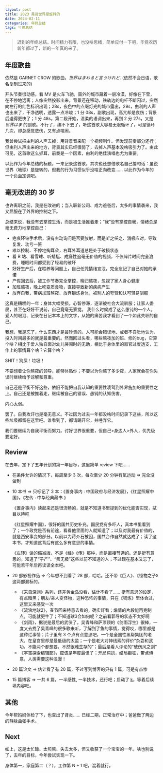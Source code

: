 ```yaml
---
layout: post
title: 2023 虽说世界是旋转的
date: 2024-02-11
categories: 年终总结
tags: 年终总结
---
```


> 迟到的年终总结。时间精力有限，也没啥思绪，简单应付一下吧，毕竟农历新年都过了，新的一年真的来了。

## 年度歌曲

依然是 GARNET CROW 的歌曲，*世界はまわると言うけれど*. (依然不会日语，歌名复制过来的)

开头节奏很动感，看 MV 是火车飞驰，窗外的城市藏着一层冷漠，好像在下雪，在不停地远离；人像突然投影出来，背景还在移动，铁轨边的电杆不断闪过，突然向左行的红色标识出现；28s，夜色中的点缀灯光的城市露出，29s，由利的人声也出来了，干净透明，透露一点冷峻；1 分 08s，副歌出现，高亢却是哀伤；背景后退得更快了；1 分 48s，第二段开始，温柔的语调出来，再到 2 分 27s，又是 *世界はま* 的副歌。不行了，编不下去了，听这首歌太容易无限循环了，可是循环几次，却总感觉悲伤，又有点喧闹。

我曾尝试把由利的人声去掉，用背景音来配一个视频制作。但发现前奏部分还行；但由利人声出来的地方，背景其实已经很弱了，去掉人声基本没啥吸引力了。由此可见，这首歌这么抓耳，前奏是一个因素，由利的绝佳演唱也尤为重要。

以此作为今年总结的标题，一来记录这首歌，其次也还想借歌名自己接句话：虽说世界（地球）是旋转的，但我的行为习惯似乎没啥正向改变…… 以此作为今年的一个负面定调吧。

## 毫无改进的 30 岁

也许离职之前，我是在改进的；当入职新公司、成为爸爸后，太多的事情袭来，我又屈服在了外界的控制之下。

总结来说，我没有去掌控生活，而是被生活推着走；“我”没有掌控自我，情绪总是毫无费力地掌控自己：

- 疤痕环钻手术后，没有主动询问是否要放射，而是听之任之、消极应对，导致复发、功亏一篑
- 难以控制、不停地掏耳朵，右耳外耳道总是处于破损状态
- 看 B 站、看雪球、听蜻蜓、成瘾性追毫无价值的视频，不仅碎片时间完全浪费，睡眠时间都受到了轻易的破坏
- 好好生产后，在喂养等问题上，自己任凭情绪宣泄，完全忘记了自己对她的承诺
- 产假回去后，被工作节奏完全掌控，晚归熬夜，忽视了家人身心健康
- 加班熬夜，晚上吃变质食物，直接导致新的疾病产生
- 放弃自我，带病加班熬夜、放弃锻炼身体，被别人的夸赞和认可轻易驯服

这真是糟糕的一年；身体大幅受损，心智停滞，逐渐被社会大流驯服；让家人委屈，甚至在好好不说前，自己竟毫无察觉。
我什么时候成了这么愚钝的一个人。爱人的眼泪、记录在日记本本上的文字，从她的痛苦我才看到了一个如此失职的自己。

我想，我是忘了，什么东西才是最珍贵的。人可能会错误地、或者不自觉地认为，投入时间最多的就是最重要的。然而回过头看，哪些熬夜加的班、修的bug，它算个啥？相比于爱人独自面对幼儿哭闹时的无助，相比于身体里的器官过度透支，工作上的事情算个啥？它算个啥？

SHIT！狗屎！垃圾！

不要想着让你熬夜的领导，能够体贴你；不要以为你熬了多少夜，人家就会在你失误时继续给予谅解和尊重。

自己还是平衡不好这些，依旧不能把自我认知的重要性凌驾到外界施加的重要性之上。自己还是被推着走，继续被自己的错误、愚钝的认知伤害。

内心太弱。

罢了。自我攻讦也是毫无意义。不过因为过去一年都没啥时间记录下这些，所以这些垃圾都留在这里吧。谁看到了，都请踢开它，并唾弃它。

我们要继续为自我平衡而努力。讨好世界很重要，但自己>身边人>外人，优先级要定好。

## Review

在去年，定下了五年计划的第一年目标，这里简单 review 下吧……

- 在条件允许的情况下，每周至少 3 次，每次至少 20 分钟有氧运动 => 完全没做到

- 10 本书 => 只标记了 3 本：《置身事内 : 中国政府与经济发展》，《红星照耀中国》，《左传 : 中华经典藏书
》

  《置身事内》读起来还是很流畅的，就是不知道书里提到的优化能否实现，拭目以待吧

  《红星照耀中国》，很好的国共历史补充。国民党有多吓人，真本书里看到了；一个政党是否有前途，看看他里面的人就知道了；以及对我最有价值的，就是西安事变的部分。以前以为蒋介石被囚，国共合作自然就达成了；读了这本书，才知道这背后有这么多有意思的事情。

  《左转》读的缩减版，不是《经》《传》那种，而是直接节选的。还是挺有意思的。知道了“子产”、“费无极”这些以前不知道的人；不过现在基本又忘了，可能若干年后再读读全本吧。


- 20 部影视作品 => 今年想不到看了 28 部，哈哈，还不带《巨人》、《怪物之子》这两部漏标的。

  - 《来自深渊》系列，还差黄金岛没看，估计不看了…… 挺有意思的设定，有点暗黑；朋友/亲人变怪物，这种恐怖的事情，只在《钢炼》里体会过，这里又来感受一次
  - 《流浪地球2》，春节回来特意去看的，确实好看；煽情的片段能再克制点，可能就更牛了；不知道球3会如何呢？之前看郭导的状态不太好啊
  - 《剑雨》，据说是最后的武侠了。吴青峰和萨顶顶的《剑雨浮生》很棒，一度又去找了吴青峰的很多歌来听，了解到了鱼的事情，觉得哎，哪里都是这种烂事情；片子里有 3 个点有点意思吧，一个是全国性黑帮集团的老大，在皇宫里却是最低级的太监；一个是老大对神线索的评价“杂耍和武功，不能两个都想要，不然很难生存的”；最后是看人评论的“破伤风之剑”
  - 《宇宙探索编辑部》，应该是年度最佳了；开局尴尬，结局癫狂，带点诗意，人类需要这种浪漫！

- 20 篇论文 => 估计看了有 20 篇，不过写到博客的只有 1 篇，可是有点惨

- 15 篇博客 => 一共 6 篇，一半感性, 一半技术，还行吧；启动了 [k](https://k.fseasy.top/)，等着后续填内容吧。

## 其他

今年帮妈妈体检了下，也查出了肾炎…… 已经二期，正常治疗中；爸爸做了两边的静脉曲张手术。

## Next

如上，这是太忙碌、太煎熬、失去太多，但又收获了一个宝宝的一年。啥也别说了，去年的目标，今年尝试实现一下。

身体第一，家庭第二（？），工作第 N + 1 吧，混着就行。